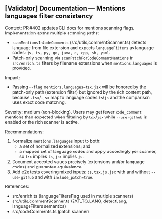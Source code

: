 ## [Validator] Documentation — Mentions languages filter consistency

Context: PR #402 updates CLI docs for mentions scanning flags. Implementation spans multiple scanning paths:

- `scanMentionsInCodeComments` (src/utils/commentScanner.ts) detects language from file extension and expects `languageFilters` as language codes: `js, ts, py, go, java, c, cpp, sh, yaml`.
- Patch-only scanning via `scanPatchForCodeCommentMentions` in `src/enrich.ts` filters by filename extensions when `mentions.languages` is provided.

Impact:

- Passing `--flag mentions.languages=tsx,jsx` will be honored by the patch-only path (extension filter) but ignored by the rich content path, because `.tsx`/`.jsx` map to language codes `ts`/`js` and the comparison uses exact code matching.

Severity: medium (non-blocking). Users may get fewer `code_comment` mentions than expected when filtering by `tsx`/`jsx` while `--use-github` is enabled or the rich scanner is active.

Recommendations:

1. Normalize `mentions.languages` input to both:
   - a set of normalized extensions; and
   - a mapped set of language codes
     and apply accordingly per scanner, so `tsx` implies `ts`, `jsx` implies `js`.
2. Document accepted values precisely (extensions and/or language codes) and guarantee equivalence.
3. Add e2e tests covering mixed inputs: `ts,tsx`, `js,jsx` with and without `--use-github` and with `include_patch=true`.

References:

- src/enrich.ts (languageFiltersFlag used in multiple scanners)
- src/utils/commentScanner.ts (EXT_TO_LANG, detectLang, languageFilters semantics)
- src/codeComments.ts (patch scanner)
